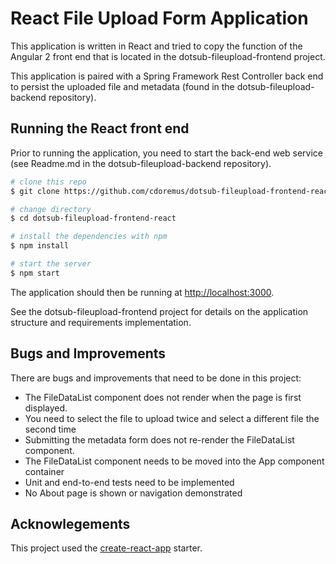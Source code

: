 # React File Upload Form Application

This application is written in React and tried to copy the function of the
Angular 2 front end that is located in the dotsub-fileupload-frontend project.

This application is paired with a Spring Framework Rest Controller back end
to persist the uploaded file and metadata (found in the dotsub-fileupload-backend repository).

## Running the React front end

Prior to running the application, you need to start the back-end web service
(see Readme.md in the dotsub-fileupload-backend repository).

```bash
# clone this repo
$ git clone https://github.com/cdoremus/dotsub-fileupload-frontend-react.git

# change directory
$ cd dotsub-fileupload-frontend-react

# install the dependencies with npm
$ npm install

# start the server
$ npm start
```

The application should then be running at [http://localhost:3000](http://localhost:3000).

See the dotsub-fileupload-frontend project for details on the application structure and requirements implementation.

## Bugs and Improvements
There are bugs and improvements that need to be done in this project:
* The FileDataList component does not render when the page is first displayed.
* You need to select the file to upload twice and select a different file the second time
* Submitting the metadata form does not re-render the FileDataList component.
* The FileDataList component needs to be moved into the App component container
* Unit and end-to-end tests need to be implemented
* No About page is shown or navigation demonstrated


## Acknowlegements

This project used the [create-react-app](https://github.com/facebookincubator/create-react-app) starter.
